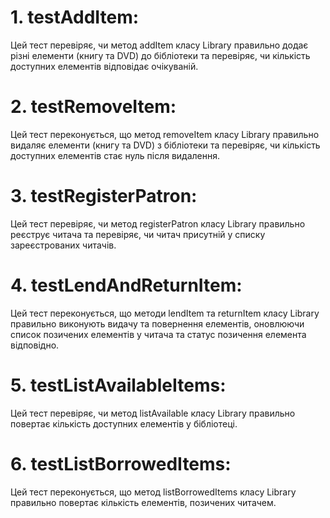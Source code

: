 # 1. testAddItem:

Цей тест перевіряє, чи метод addItem класу Library правильно додає різні елементи (книгу та DVD) до бібліотеки та перевіряє, чи кількість доступних елементів відповідає очікуваній.


# 2.  testRemoveItem:

Цей тест переконується, що метод removeItem класу Library правильно видаляє елементи (книгу та DVD) з бібліотеки та перевіряє, чи кількість доступних елементів стає нуль після видалення.


# 3.  testRegisterPatron:

 Цей тест перевіряє, чи метод registerPatron класу Library правильно реєструє читача та перевіряє, чи читач присутній у списку зареєстрованих читачів.


# 4.  testLendAndReturnItem:

Цей тест переконується, що методи lendItem та returnItem класу Library правильно виконують видачу та повернення елементів, оновлюючи список позичених елементів у читача та статус позичення елемента відповідно.


# 5.  testListAvailableItems:

 Цей тест перевіряє, чи метод listAvailable класу Library правильно повертає кількість доступних елементів у бібліотеці.


# 6.  testListBorrowedItems:

 Цей тест переконується, що метод listBorrowedItems класу Library правильно повертає кількість елементів, позичених читачем.
